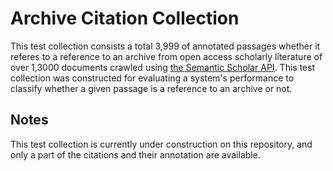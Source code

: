 # Archive Citation Collection

This test collection consists a total 3,999 of annotated passages whether it referes to a reference to an archive from open access scholarly literature of over 1,3000 documents crawled using [the Semantic Scholar API](https://www.semanticscholar.org/product/api). This test collection was constructed for evaluating a system's performance to classify whether a given passage is a reference to an archive or not.

 
## Notes
This test collection is currently under construction on this repository, and only a part of the citations and their annotation are available. 

